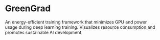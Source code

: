 # GreenGrad
An energy-efficient training framework that minimizes GPU and power usage during deep learning training. Visualizes resource consumption and promotes sustainable AI development.
